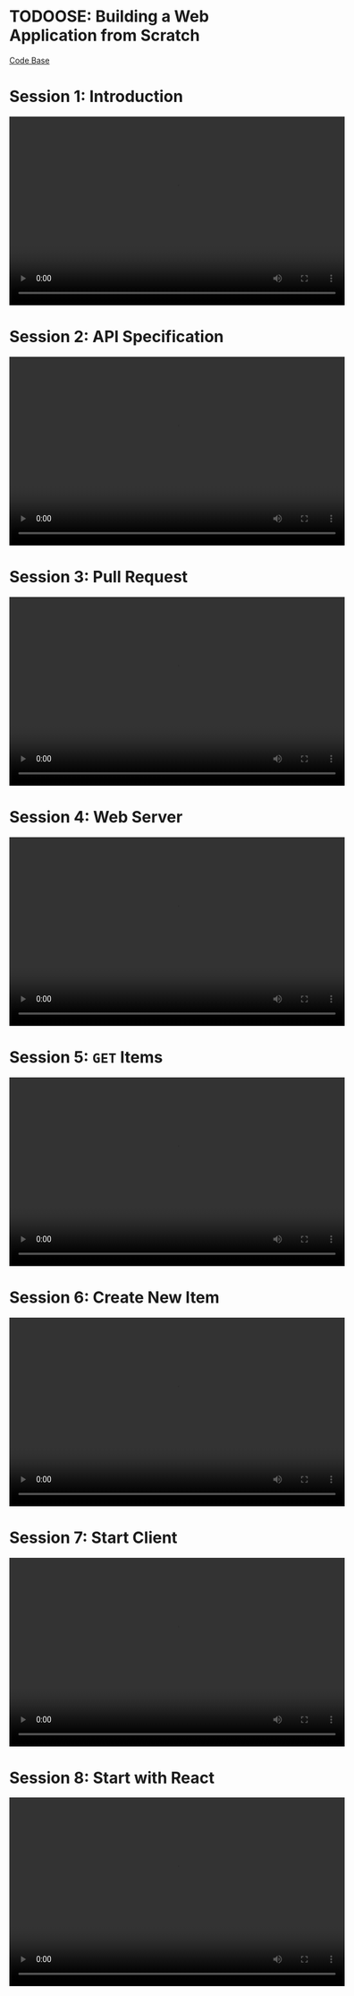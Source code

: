 TODOOSE: Building a Web Application from Scratch
================================================

[Code Base](https://github.com/jhu-oose/todoose)

Session 1: Introduction
=======================

<video src="https://archive.org/download/todoose/todoose--session-1--introduction.mp4" controls preload="metadata" width="600" height="337"></video>

Session 2: API Specification
============================

<video src="https://archive.org/download/todoose/todoose--session-2--api-specification.mp4" controls preload="metadata" width="600" height="337"></video>

Session 3: Pull Request
=======================

<video src="https://archive.org/download/todoose/todoose--session-3--pull-request.mp4" controls preload="metadata" width="600" height="337"></video>

Session 4: Web Server
=====================

<video src="https://archive.org/download/todoose/todoose--session-4--web-server.mp4" controls preload="metadata" width="600" height="337"></video>

Session 5: `GET` Items
======================

<video src="https://archive.org/download/todoose/todoose--session-5--get-items.mp4" controls preload="metadata" width="600" height="337"></video>

Session 6: Create New Item
==========================

<video src="https://archive.org/download/todoose/todoose--session-6--create-new-item.mp4" controls preload="metadata" width="600" height="337"></video>

Session 7: Start Client
=======================

<video src="https://archive.org/download/todoose/todoose--session-7--start-client.mp4" controls preload="metadata" width="600" height="337"></video>

Session 8: Start with React
===========================

<video src="https://archive.org/download/todoose/todoose--session-8--start-with-react.mp4" controls preload="metadata" width="600" height="337"></video>

